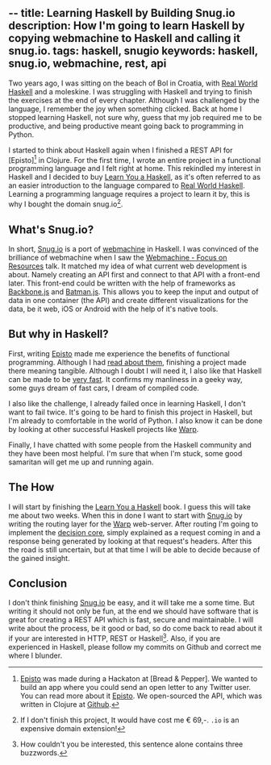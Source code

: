 --
title: Learning Haskell by Building Snug.io
description: How I'm going to learn Haskell by copying webmachine to Haskell and calling it snug.io.
tags: haskell, snugio
keywords: haskell, snug.io, webmachine, rest, api
--

Two years ago, I was sitting on the beach of Bol in Croatia, with [Real World Haskell] and a moleskine. I was struggling with Haskell and trying to finish the exercises at the end of every chapter. Although I was challenged by the language, I remember the joy when something clicked. Back at home I stopped learning Haskell, not sure why, guess that my job required me to be productive, and being productive meant going back to programming in Python.

[Real World Haskell]: http://www.amazon.com/dp/0596514980/?tag=wunki-20 

I started to think about Haskell again when I finished a REST API for [Episto][^1] in Clojure. For the first time, I wrote an entire project in a functional programming language and I felt right at home. This rekindled my interest in Haskell and I decided to buy [Learn You a Haskell], as it's often referred to as an easier introduction to the language compared to [Real World Haskell]. Learning a programming language requires a project to learn it by, this is why I bought the domain snug.io[^2].

[^1]: [Episto] was made during a Hackaton at [Bread & Pepper]. We wanted to build an app where you could send an open letter to any Twitter user. You can read more about it [Episto]. We open-sourced the API, which was written in Clojure at [Github].

[^2]: If I don't finish this project, It would have cost me € 69,-. ``.io`` is an expensive domain extension! 

[Episto]: http://www.epis.to
[Github]: https://github.com/wunki/episto-api
[Learn You a Haskell]: http://www.amazon.com/dp/1593272839/?tag=wunki-20

## What's Snug.io?

In short, [Snug.io] is a port of [webmachine] in Haskell. I was convinced of the brilliance of webmachine when I saw the [Webmachine - Focus on Resources] talk. It matched my idea of what current web development is about. Namely creating an API first and connect to that API with a front-end later. This front-end could be written with the help of frameworks as [Backbone.js] and [Batman.js]. This allows you to keep the input and output of data in one container (the API) and create different visualizations for the data, be it web, iOS or Android with the help of it's native tools.

[Snug.io]: http://www.snug.io
[webmachine]: http://webmachine.basho.com/
[Webmachine - Focus on Resources]: http://vimeo.com/20784244
[Backbone.js]: http://documentcloud.github.com/backbone/
[Batman.js]: http://batmanjs.org/

## But why in Haskell?

First, writing [Episto] made me experience the benefits of functional programming. Although I had [read about them], finishing a project made there meaning tangible. Although I doubt I will need it, I also like that Haskell can be made to be [very fast]. It confirms my manliness in a geeky way, some guys dream of fast cars, I dream of compiled code.

I also like the challenge, I already failed once in learning Haskell, I don't want to fail twice. It's going to be hard to finish this project in Haskell, but I'm already to comfortable in the world of Python. I also know it can be done by looking at other successful Haskell projects like [Warp].

Finally, I have chatted with some people from the Haskell community and they have been most helpful. I'm sure that when I'm stuck, some good samaritan will get me up and running again.

[very fast]: http://shootout.alioth.debian.org/u64q/benchmark.php?test=all&lang=all "Language Shootout"
[read about them]: http://book.realworldhaskell.org/read/why-functional-programming-why-haskell.html
[Warp]: http://www.yesodweb.com/blog/2011/02/warp-speed-ahead

## The How

I will start by finishing the [Learn You a Haskell] book. I guess this will take me about two weeks. When this in done I want to start with [Snug.io] by writing the routing layer for the [Warp] web-server. After routing I'm going to implement the [decision core], simply explained as a request coming in and a response being generated by looking at that request's headers. After this the road is still uncertain, but at that time I will be able to decide because of the gained insight.

[decision core]: https://github.com/basho/webmachine/blob/master/src/webmachine_decision_core.erl

## Conclusion

I don't think finishing [Snug.io] be easy, and it will take me a some time. But writing it should not only be fun, at the end we should have software that is great for creating a REST API which is fast, secure and maintainable. I will write about the process, be it good or bad, so do come back to read about it if your are interested in HTTP, REST or Haskell[^3]. Also, if you are experienced in Haskell, please follow my commits on Github and correct me where I blunder.

[^3]: How couldn't you be interested, this sentence alone contains three buzzwords.

